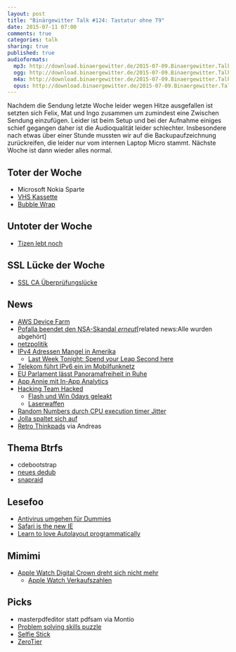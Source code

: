 ```yaml
---
layout: post
title: "Binärgewitter Talk #124: Tastatur ohne T9"
date: 2015-07-11 07:00
comments: true
categories: talk
sharing: true
published: true
audioformats:
  mp3: http://download.binaergewitter.de/2015-07-09.Binaergewitter.Talk.124.mp3
  ogg: http://download.binaergewitter.de/2015-07-09.Binaergewitter.Talk.124.ogg
  m4a: http://download.binaergewitter.de/2015-07-09.Binaergewitter.Talk.124.m4a
  opus: http://download.binaergewitter.de/2015-07-09.Binaergewitter.Talk.124.opus
---
```

Nachdem die Sendung letzte Woche leider wegen Hitze ausgefallen ist setzten sich Felix, Mat und Ingo zusammen um zumindest eine Zwischen Sendung einzufügen. Leider ist beim Setup und bei der Aufnahme einiges schief gegangen daher ist die Audioqualität leider schlechter. Insbesondere nach etwas über einer Stunde mussten wir auf die Backupaufzeichnung zurückreifen, die leider nur vom internen Laptop Micro stammt. Nächste Woche ist dann wieder alles normal.

## Toter der Woche
- Microsoft Nokia Sparte
- [VHS Kassette]( http://www.heise.de/newsticker/meldung/Die-Letzten-ihrer-Art-VHS-Cassetten-werden-nicht-mehr-hergestellt-2733692.html?wt_mc=rss.ho.beitrag.atom )
- [Bubble Wrap]( http://www.theverge.com/tldr/2015/7/2/8886591/new-bubble-wrap-video )

## Untoter der Woche
- [Tizen lebt noch]( http://www.golem.de/news/neues-smartphone-z3-samsung-gibt-tizen-nicht-auf-1507-115089.html )

## SSL Lücke der Woche
- [SSL CA Überprüfungslücke]( http://www.heise.de/security/meldung/Kritische-OpenSSL-Luecke-erlaubt-gefaelschte-Server-Zertifikate-2747563.html )

## News
- [AWS Device Farm]( http://aws.amazon.com/de/device-farm/ )
- [Pofalla beendet den NSA-Skandal *erneut*]( http://www.heise.de/newsticker/meldung/Pofalla-zu-NSA-Skandal-und-No-Spy-Abkommen-Begriffe-sind-wurscht-2734122.html?wt_mc=rss.ho.beitrag.atom )[related news:Alle wurden abgehört]
- [netzpolitik](https://netzpolitik.org/ )
- [IPv4 Adressen Mangel in Amerika](http://www.heise.de/newsticker/meldung/IPv4-Adressmangel-Amerikaner-fuehren-Warteliste-2738933.html )
  - [Last Week Tonight: Spend your Leap Second here]( http://spendyourleapsecondhere.com/ )
- [Telekom führt IPv6 ein im Mobilfunknetz](http://www.heise.de/newsticker/meldung/Telekom-startet-IPv6-Einfuehrung-im-Mobilfunknetz-2741029.html )
- [EU Parlament lässt Panoramafreiheit in Ruhe](http://www.heise.de/newsticker/meldung/EU-Parlament-stimmt-fuer-kleine-Urheberrechtsreform-mit-Panoramafreiheit-2747034.html )
- [App Annie mit In-App Analytics]( http://techcrunch.com/2015/07/09/app-annie-integrates-with-google-analytics-launches-free-in-app-analytics-for-developers/?ncid=rss )
- [Hacking Team Hacked]( http://www.csoonline.com/article/2943968/data-breach/hacking-team-hacked-attackers-claim-400gb-in-dumped-data.html )
  * [Flash und Win 0days geleakt](http://blog.trendmicro.com/trendlabs-security-intelligence/unpatched-flash-player-flaws-more-pocs-found-in-hacking-team-leak/ )
  * [Laserwaffen](http://www.tagesschau.de/inland/bundeswehr-laserwaffen-101.html )
- [Random Numbers durch CPU execution timer Jitter]( https://lwn.net/Articles/642166/ )
- [Jolla spaltet sich auf](http://www.golem.de/news/sailfish-os-lizenzierung-jolla-spaltet-sich-auf-1507-115094.html )
- [Retro Thinkpads](http://blog.lenovo.com/en/blog/retro-thinkpad-time-machine/ ) via Andreas 

## Thema Btrfs
* cdebootstrap
* [neues dedub](https://github.com/markfasheh/duperemove )
* [snapraid](http://snapraid.sourceforge.net/compare.html ) 

## Lesefoo
- [Antivirus umgehen für Dummies]( https://www.offensivebits.com/?p=89 )
- [Safari is the new IE]( http://nolanlawson.com/2015/06/30/safari-is-the-new-ie/ )
- [Learn to love Autolayout programmatically]( http://www.thinkandbuild.it/learn-to-love-auto-layout-programmatically/ )

## Mimimi

- [Apple Watch Digital Crown dreht sich nicht mehr]( https://support.apple.com/en-us/HT204639 )
  * [Apple Watch Verkaufszahlen]( http://www.theregister.co.uk/2015/07/07/apple_watch_slice/ )
  
## Picks
- masterpdfeditor statt pdfsam via Montio
- [Problem solving skills puzzle]( http://www.nytimes.com/interactive/2015/07/03/upshot/a-quick-puzzle-to-test-your-problem-solving.html )
- [Selfie Stick]( http://explosm.net/comics/3786/ )
- [ZeroTier]( https://www.zerotier.com/ )

